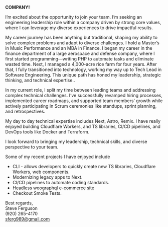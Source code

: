 **COMPANY\!**

I’m excited about the opportunity to join your team. I’m seeking an engineering leadership role within a company driven by strong core values, where I can leverage my diverse experiences to drive impactful results.

My career journey has been anything but traditional, shaping my ability to solve complex problems and adapt to diverse challenges. I hold a Master’s in Music Performance and an MBA in Finance. I began my career in the finance department of a large aerospace and defense company, where I first started programming—writing PHP to automate tasks and eliminate wasted time. Next, I managed a 4,000-acre rice farm for four years. After that, I fully transitioned into technology, working my way up to Tech Lead in Software Engineering. This unique path has honed my leadership, strategic thinking, and technical expertise..

In my current role, I split my time between leading teams and addressing complex technical challenges. I’ve successfully revamped hiring processes, implemented career roadmaps, and supported team members’ growth while actively participating in Scrum ceremonies like standups, sprint planning, and retrospectives.

My day to day technical expertise includes Next, Astro, Remix.  I have really enjoyed building Cloudflare Workers, and TS libraries, CI/CD pipelines, and DevOps tools like Docker and Terraform.  

I look forward to bringing my leadership, technical skills, and diverse perspective to your team.

Some of my recent projects I have enjoyed include 

- CLI \- allows developers to quickly create new TS libraries, Cloudflare Workers, web components.    
- Modernizing legacy apps to Next.  
- CI/CD pipelines to automate coding standards.  
- Headless woographql e-commerce site  
- Checkout Smoke Tests.

Best regards,  
Steve Ferguson  
(920) 265-4170  
sferg989@gmail.com

